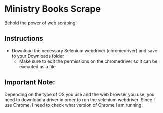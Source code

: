 # Ministry Books Scrape


Behold the power of web scraping!


## Instructions 

 - Download the necessary Selenium webdriver (chromedriver) and save to your Downloads folder
   - Make sure to edit the permissions on the chromedriver so it can be executed as a file


## Important Note:

Depending on the type of OS you use and the web browser you use, you need to download a driver in order to run the selenium webdriver. Since I use Chrome, I need to check what version of Chrome I am running.
